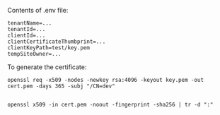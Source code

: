 Contents of .env file:

```
tenantName=...
tenantId=...
clientId=...
clientCertificateThumbprint=...
clientKeyPath=test/key.pem
tempSiteOwner=...
```

To generate the certificate:

```
openssl req -x509 -nodes -newkey rsa:4096 -keyout key.pem -out cert.pem -days 365 -subj "/CN=dev"


openssl x509 -in cert.pem -noout -fingerprint -sha256 | tr -d ":"

```
